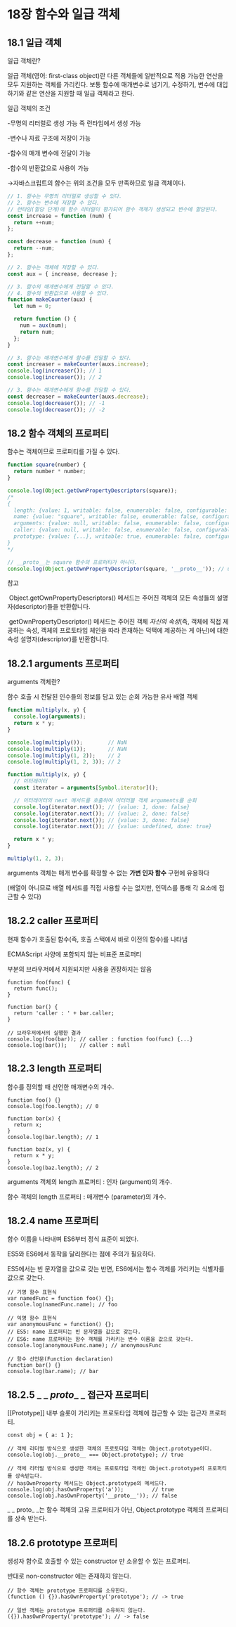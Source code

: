 # 18장 함수와 일급 객체

## 18.1 일급 객체

일급 객체란?

일급 객체(영어: first-class object)란 다른 객체들에 일반적으로 적용 가능한 연산을 모두 지원하는 객체를 가리킨다. 보통 함수에 매개변수로 넘기기, 수정하기, 변수에 대입하기와 같은 연산을 지원할 때 일급 객체라고 한다.

일급 객체의 조건

-무명의 리터럴로 생성 가능 즉 런타임에서 생성 가능

-변수나 자료 구조에 저장이 가능

-함수의 매개 변수에 전달이 가능

-함수의 반환값으로 사용이 가능

→자바스크립트의 함수는 위의 조건을 모두 만족하므로 일급 객체이다.

```jsx
// 1. 함수는 무명의 리터럴로 생성할 수 있다.
// 2. 함수는 변수에 저장할 수 있다.
// 런타임(할당 단계)에 함수 리터럴이 평가되어 함수 객체가 생성되고 변수에 할당된다.
const increase = function (num) {
  return ++num;
};

const decrease = function (num) {
  return --num;
};

// 2. 함수는 객체에 저장할 수 있다.
const aux = { increase, decrease };

// 3. 함수의 매개변수에게 전달할 수 있다.
// 4. 함수의 반환값으로 사용할 수 있다.
function makeCounter(aux) {
  let num = 0;

  return function () {
    num = aux(num);
    return num;
  };
}

// 3. 함수는 매개변수에게 함수를 전달할 수 있다.
const increaser = makeCounter(auxs.increase);
console.log(increaser()); // 1
console.log(increaser()); // 2

// 3. 함수는 매개변수에게 함수를 전달할 수 있다.
const decreaser = makeCounter(auxs.decrease);
console.log(decreaser()); // -1
console.log(decreaser()); // -2
```

## 18.2 함수 객체의 프로퍼티

함수는 객체이므로 프로퍼티를 가질 수 있다.

```jsx
function square(number) {
  return number * number;
}

console.log(Object.getOwnPropertyDescriptors(square));
/*
{
  length: {value: 1, writable: false, enumerable: false, configurable: true},
  name: {value: "square", writable: false, enumerable: false, configurable: true},
  arguments: {value: null, writable: false, enumerable: false, configurable: false},
  caller: {value: null, writable: false, enumerable: false, configurable: false},
  prototype: {value: {...}, writable: true, enumerable: false, configurable: false}
}
*/

// __proto__는 square 함수의 프로퍼티가 아니다.
console.log(Object.getOwnPropertyDescriptor(square, '__proto__')); // undefined
```

참고

 Object.getOwnPropertyDescriptors() 메서드는 주어진 객체의 모든 속성들의 설명자(descriptor)들을 반환합니다.

 getOwnPropertyDescriptor() 메서드는 주어진 객체 *자신의 속성*(즉, 객체에 직접 제공하는 속성, 객체의 프로토타입 체인을 따라 존재하는 덕택에 제공하는 게 아닌)에 대한 속성 설명자(descriptor)를 반환합니다.

## 18.2.1 arguments 프로퍼티

arguments 객체란?

함수 호출 시 전달된 인수들의 정보를 담고 있는 순회 가능한 유사 배열 객체

```jsx
function multiply(x, y) {
  console.log(arguments);
  return x * y;
}

console.log(multiply());        // NaN
console.log(multiply(1));       // NaN
console.log(multiply(1, 2));    // 2
console.log(multiply(1, 2, 3)); // 2
```

```jsx
function multiply(x, y) {
  // 이터레이터
  const iterator = arguments[Symbol.iterator]();

  // 이터레이터의 next 메서드를 호출하여 이터러블 객체 arguments를 순회
  console.log(iterator.next()); // {value: 1, done: false}
  console.log(iterator.next()); // {value: 2, done: false}
  console.log(iterator.next()); // {value: 3, done: false}
  console.log(iterator.next()); // {value: undefined, done: true}

  return x * y;
}

multiply(1, 2, 3);
```

arguments 객체는 매개 변수를 확정할 수 없는 **가변 인자 함수** 구현에 유용하다

(배열이 아니므로 배열 메서드를 직접 사용할 수는 없지만, 인덱스를 통해 각 요소에 접근할 수 있다)

## **18.2.2 caller 프로퍼티**

현재 함수가 호출된 함수(즉, 호출 스택에서 바로 이전의 함수)를 나타냄

ECMAScript 사양에 포함되지 않는 비표준 프로퍼티

부분의 브라우저에서 지원되지만 사용을 권장하지는 않음

```tsx
function foo(func) {
  return func();
}

function bar() {
  return 'caller : ' + bar.caller;
}

// 브라우저에서의 실행한 결과
console.log(foo(bar)); // caller : function foo(func) {...}
console.log(bar());    // caller : null
```

## **18.2.3 length 프로퍼티**

함수를 정의할 때 선언한 매개변수의 개수.

```tsx
function foo() {}
console.log(foo.length); // 0

function bar(x) {
  return x;
}
console.log(bar.length); // 1

function baz(x, y) {
  return x * y;
}
console.log(baz.length); // 2
```

arguments 객체의 length 프로퍼티 : 인자 (argument)의 개수.

함수 객체의 length 프로퍼티 : 매개변수 (parameter)의 개수.

## **18.2.4 name 프로퍼티**

함수 이름을 나타내며 ES6부터 정식 표준이 되었다.

ES5와 ES6에서 동작을 달리한다는 점에 주의가 필요하다.

ES5에서는 빈 문자열을 값으로 갖는 반면, ES6에서는 함수 객체를 가리키는 식별자를 값으로 갖는다.

```tsx
// 기명 함수 표현식
var namedFunc = function foo() {};
console.log(namedFunc.name); // foo

// 익명 함수 표현식
var anonymousFunc = function() {};
// ES5: name 프로퍼티는 빈 문자열을 값으로 갖는다.
// ES6: name 프로퍼티는 함수 객체를 가리키는 변수 이름을 값으로 갖는다.
console.log(anonymousFunc.name); // anonymousFunc

// 함수 선언문(Function declaration)
function bar() {}
console.log(bar.name); // bar
```

## **18.2.5 _ _ *proto*_ _ 접근자 프로퍼티**

[[Prototype]] 내부 슬롯이 가리키는 프로토타입 객체에 접근할 수 있는 접근자 프로퍼티.

```tsx
const obj = { a: 1 };

// 객체 리터럴 방식으로 생성한 객체의 프로토타입 객체는 Object.prototype이다.
console.log(obj.__proto__ === Object.prototype); // true

// 객체 리터럴 방식으로 생성한 객체는 프로토타입 객체인 Object.prototype의 프로퍼티를 상속받는다.
// hasOwnProperty 메서드는 Object.prototype의 메서드다.
console.log(obj.hasOwnProperty('a'));         // true
console.log(obj.hasOwnProperty('__proto__')); // false
```

_ _ proto_ _는 함수 객체의 고유 프로퍼티가 아닌, Object.prototype 객체의 프로퍼티를 상속 받는다. 

## **18.2.6 prototype 프로퍼티**

생성자 함수로 호출할 수 있는 constructor 만 소유할 수 있는 프로퍼티.

반대로 non-constructor 에는 존재하지 않는다.

```tsx
// 함수 객체는 prototype 프로퍼티를 소유한다.
(function () {}).hasOwnProperty('prototype'); // -> true

// 일반 객체는 prototype 프로퍼티를 소유하지 않는다.
({}).hasOwnProperty('prototype'); // -> false
```
